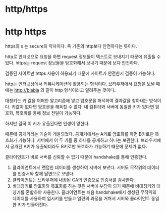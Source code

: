 # http/https

# **http https**

https의 s 는 secure의 약자이다. 즉 기존의 http보다 안전하다는 뜻이다.

http로 인터넷으로 요청을 하면 request 정보들이 텍스트로 보내지기 때문에 유출될 수 있다. https는 request 정보들을 암호화해서 보내기 때문에 보다 안전하다.

검증된 사이트만 https 사용이 허용되기 때문에 사이트가 안전한지 검증이 가능하다.

http는 인터넷상에서 커뮤니케이션에 활용되는 형식이다. 브라우저에서 요청을 보낼 때에는 [http://blabla](http://blabla/) 와 같이 http 형식이라고 알려주는 것이다.

대칭키는 키 값을 어떠한 알고리즘에 넣고 암호문을 해석하여 결과값을 찾아내는 방식이다. 키값이 없다면 암호문을 해독할 수 없다. 내 컴퓨터와 서버에 동일한 키가 있다면 암호화, 복호화를 통해 정보 전달이 가능하다.

하지만 결국 이 키가 유출된다면 인생이 망한다.

때문에 공개키라는 기술이 개발되었다. 공개키에서는 A키로 암호화를 하면 B키로만 복호화가 가능하다. 서버에서 이 두 키들 중 하나를 공개하고 하나는 보관한다. 브라우저에서 공개된 A키가 유출되더라도 B키로만 복호화가 가능하기 때문에 문제가 없다.

클라이언트가 바로 서버를 신뢰할 수 없기 때문에 handshake를 통해 인증한다.

1. 클라이언트에서 랜덤한 데이터를 생성하여 서버에 보낸다. 서버도 무작위의 데이터를 인증서와 함께 답변으로 보낸다.
2. 클라이언트는 브라우저에 내장된 CA의 인증으로 인증서를 검사한다.
3. 비대칭키로 암호화와 복호화를 하는 것은 서버에 부담이 되기 때문에 비대칭키와 대칭키를 혼합하야 사용한다. 클라이언트는 처음 handshake에서 생성된 무작위의 데이터를 사용하여 임시키를 만들고 일련의 과정을 거쳐서 서버와 클라이언트 동일한 키가 만들어진다.
